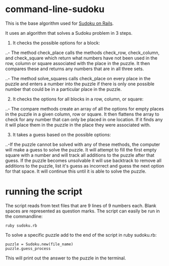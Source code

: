 # command-line-sudoku

This is the base algorithm used for [Sudoku on Rails](https://github.com/jasminenoack/sudoku-app).

It uses an algorithm that solves a Sudoku problem in 3 steps. 

1. It checks the possible options for a block: 

..- The method check_place calls the methods check_row, check_column, and check_square which return what numbers have not been used in the row, column or square associated with the place in the puzzle. It then compares these and returns any numbers that are in all three sets.

..- The method solve_squares calls check_place on every place in the puzzle and enters a number into the puzzle if there is only one possible number that could be in a particular place in the puzzle.

2. It checks the options for all blocks in a row, column, or square: 

..- The compare methods create an array of all the options for empty places in the puzzle in a given column, row or square. It then flattens the array to check for any number that can only be placed in one location. If it finds any it will place them in the puzzle in the place they were associated with.

3. It takes a guess based on the possible options: 

..-If the puzzle cannot be solved with any of these methods, the computer will make a guess to solve the puzzle. It will attempt to fill the first empty square with a number and will track all additions to the puzzle after that guess. If the puzzle becomes unsolvable it will use backtrack to remove all additions to the puzzle, list it's guess as incorrect and guess the next option for that space. It will continue this until it is able to solve the puzzle. 

# running the script

The script reads from text files that are 9 lines of 9 numbers each. Blank spaces are represented as question marks. The script can easily be run in the commandline:

    ruby sudoku.rb
  
To solve a specific puzzle add to the end of the script in ruby sudoku.rb: 

    puzzle = Sudoku.new(file_name)
    puzzle.guess_process
  
This will print out the answer to the puzzle in the terminal.

